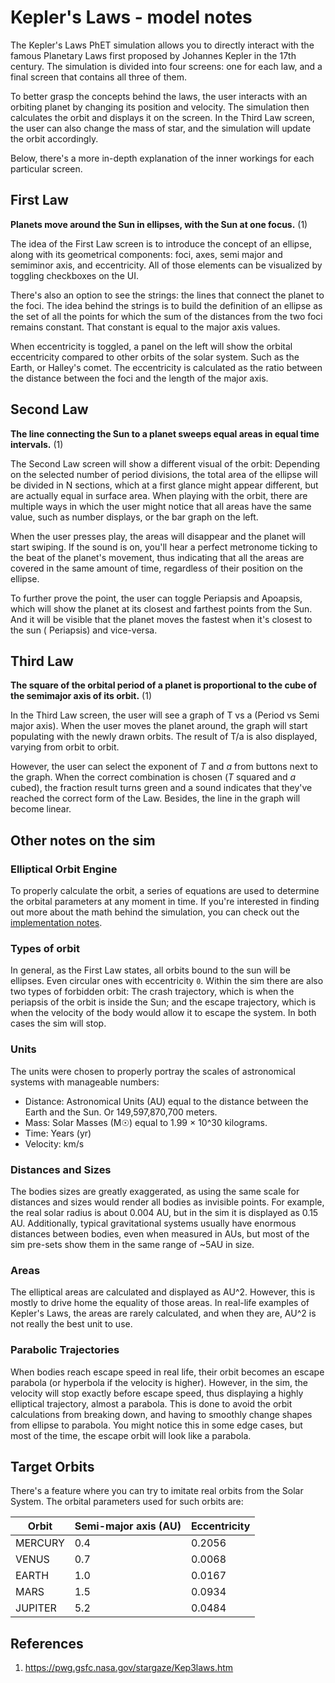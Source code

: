 # Kepler's Laws - model notes

The Kepler's Laws PhET simulation allows you to directly interact with the famous Planetary Laws first proposed by
Johannes Kepler in the 17th century. The simulation is divided into four screens: one for each law, and a final screen
that contains all three of them.

To better grasp the concepts behind the laws, the user interacts with an orbiting planet by changing its position and
velocity. The simulation then calculates the orbit and displays it on the screen. In the Third Law screen, the user can
also change the mass of star, and the simulation will update the orbit accordingly.

Below, there's a more in-depth explanation of the inner workings for each particular screen.

## First Law

**Planets move around the Sun in ellipses, with the Sun at one focus.** (1)

The idea of the First Law screen is to introduce the concept of an ellipse, along with its geometrical components: foci,
axes, semi major and semiminor axis, and eccentricity. All of those elements can be visualized by toggling checkboxes on
the UI.

There's also an option to see the strings: the lines that connect the planet to the foci. The idea behind the strings is
to build the definition of an ellipse as the set of all the points for which the sum of the distances from the two foci
remains constant. That constant is equal to the major axis values.

When eccentricity is toggled, a panel on the left will show the orbital eccentricity compared to other orbits of the
solar system. Such as the Earth, or Halley's comet. The eccentricity is calculated as the ratio between the distance
between the foci and the length of the major axis.

## Second Law

**The line connecting the Sun to a planet sweeps equal areas in equal time intervals.** (1)

The Second Law screen will show a different visual of the orbit: Depending on the selected number of period divisions,
the total area of the ellipse will be divided in N sections, which at a first glance might appear different, but are
actually equal in surface area. When playing with the orbit, there are multiple ways in which the user might notice that
all areas have the same value, such as number displays, or the bar graph on the left.

When the user presses play, the areas will disappear and the planet will start swiping. If the sound is on, you'll hear
a perfect metronome ticking to the beat of the planet's movement, thus indicating that all the areas are covered in the
same amount of time, regardless of their position on the ellipse.

To further prove the point, the user can toggle Periapsis and Apoapsis, which will show the planet at its closest and
farthest points from the Sun. And it will be visible that the planet moves the fastest when it's closest to the sun (
Periapsis) and vice-versa.

## Third Law

**The square of the orbital period of a planet is proportional to the cube of the semimajor axis of its orbit.** (1)

In the Third Law screen, the user will see a graph of T vs a (Period vs Semi major axis). When the user moves the planet
around, the graph will start populating with the newly drawn orbits. The result of T/a is also displayed, varying from
orbit to orbit.

However, the user can select the exponent of _T_ and _a_ from buttons next to the graph. When the correct combination is
chosen (_T_ squared and _a_ cubed), the fraction result turns green and a sound indicates that they've reached the
correct form of the Law. Besides, the line in the graph will become linear.

## Other notes on the sim

### Elliptical Orbit Engine

To properly calculate the orbit, a series of equations are used to determine the orbital parameters at any moment in
time. If you're interested in finding out more about the math behind the simulation, you can check out
the [implementation notes](https://github.com/phetsims/keplers-laws/blob/main/doc/implementation-notes.md).

### Types of orbit

In general, as the First Law states, all orbits bound to the sun will be ellipses. Even circular ones with eccentricity
`0`. Within the sim there are also two types of forbidden orbit: The crash trajectory, which is when the periapsis of
the orbit is inside the Sun; and the escape trajectory, which is when the velocity of the body would allow it to escape
the system. In both cases the sim will stop.

### Units

The units were chosen to properly portray the scales of astronomical systems with manageable numbers:

* Distance: Astronomical Units (AU) equal to the distance between the Earth and the Sun. Or 149,597,870,700 meters.
* Mass: Solar Masses (M☉) equal to 1.99 × 10^30 kilograms.
* Time: Years (yr)
* Velocity: km/s

### Distances and Sizes

The bodies sizes are greatly exaggerated, as using the same scale for distances and sizes would render all bodies as
invisible points. For example, the real solar radius is about 0.004 AU, but in the sim it is displayed as 0.15 AU.
Additionally, typical gravitational systems usually have enormous distances between bodies, even when measured in AUs,
but most of the sim pre-sets show them in the same range of ~5AU in size.

### Areas

The elliptical areas are calculated and displayed as AU^2. However, this is mostly to drive home the equality of those
areas. In real-life examples of Kepler's Laws, the areas are rarely calculated, and when they are, AU^2 is not really
the best unit to use.

### Parabolic Trajectories

When bodies reach escape speed in real life, their orbit becomes an escape parabola (or hyperbola if the velocity is
higher). However, in the sim, the velocity will stop exactly before escape speed, thus displaying a highly elliptical
trajectory, almost a parabola. This is done to avoid the orbit calculations from breaking down, and having to smoothly
change shapes from ellipse to parabola. You might notice this in some edge cases, but most of the time, the escape orbit
will look like a parabola.

## Target Orbits

There's a feature where you can try to imitate real orbits from the Solar System. The orbital parameters used for such orbits are:

| Orbit   | Semi-major axis (AU) | Eccentricity |
|---------| --- | --- |
| MERCURY | 0.4 | 0.2056 |
| VENUS   | 0.7 | 0.0068 |
| EARTH   | 1.0 | 0.0167 |
| MARS    | 1.5 | 0.0934 |
| JUPITER | 5.2 | 0.0484 |


## References

1. https://pwg.gsfc.nasa.gov/stargaze/Kep3laws.htm
